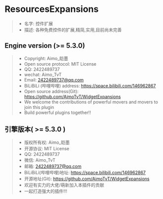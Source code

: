 # ResourcesExpansions
> - 名字: 控件扩展
> - 描述: 各种免费控件的扩展,精简,实用,目前尚未完善

## Engine version (>= 5.3.0)

> - Copyright: Aimo\_皑墨
> - Open source protocol: MIT License
> - QQ: 2422489737
> - wechat: Aimo_TvT
> - Email: 2422489737@qq.com
> - BiLiBiLi (哔哩哔哩) address: https://space.bilibili.com/146962867
> - Open source address(Git): https://github.com/AimoTvT/WidgetExpansions
> - We welcome the contributions of powerful movers and movers to join this plugin
> - Build powerful plugins together!!


## 引擎版本( >= 5.3.0 )

> - 版权所有权: Aimo\_皑墨
> - 开源协议: MIT License
> - QQ: 2422489737
> - 微信: Aimo_TvT
> - 邮箱: 2422489737@qq.com
> - BiLiBiLi(哔哩哔哩)地址: https://space.bilibili.com/146962867
> - 开源地址(Git): https://github.com/AimoTvT/WidgetExpansions
> - 欢迎有实力的大佬/萌新加入本插件的贡献
> - 一起打造强大的插件!!!
